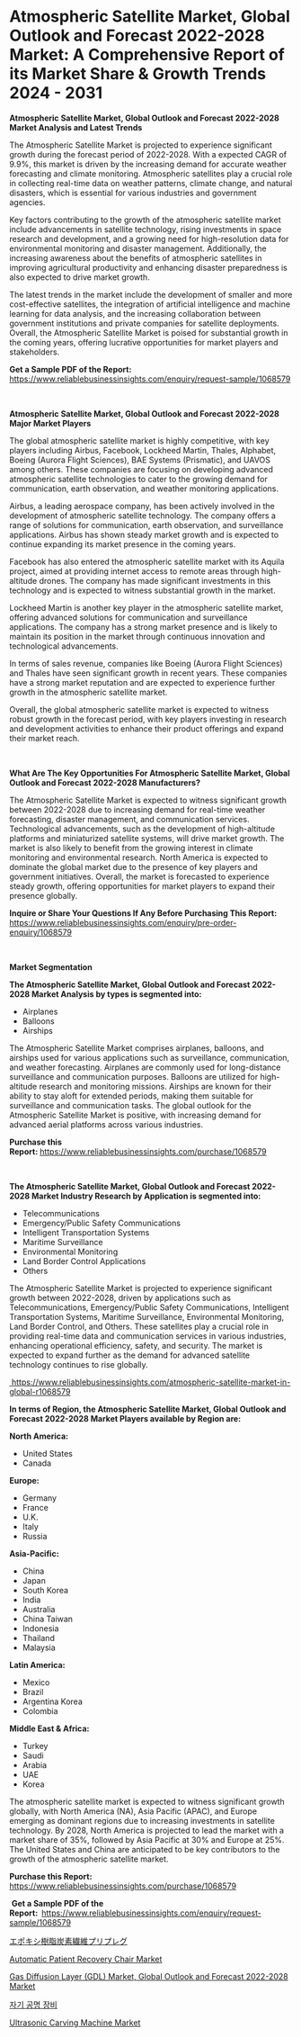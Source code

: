 <p><h1>Atmospheric Satellite Market, Global Outlook and Forecast 2022-2028 Market: A Comprehensive Report of its Market Share & Growth Trends 2024 - 2031</h1></p><p><strong>Atmospheric Satellite Market, Global Outlook and Forecast 2022-2028 Market Analysis and Latest Trends</strong></p>
<p><p>The Atmospheric Satellite Market is projected to experience significant growth during the forecast period of 2022-2028. With a expected CAGR of 9.9%, this market is driven by the increasing demand for accurate weather forecasting and climate monitoring. Atmospheric satellites play a crucial role in collecting real-time data on weather patterns, climate change, and natural disasters, which is essential for various industries and government agencies.</p><p>Key factors contributing to the growth of the atmospheric satellite market include advancements in satellite technology, rising investments in space research and development, and a growing need for high-resolution data for environmental monitoring and disaster management. Additionally, the increasing awareness about the benefits of atmospheric satellites in improving agricultural productivity and enhancing disaster preparedness is also expected to drive market growth.</p><p>The latest trends in the market include the development of smaller and more cost-effective satellites, the integration of artificial intelligence and machine learning for data analysis, and the increasing collaboration between government institutions and private companies for satellite deployments. Overall, the Atmospheric Satellite Market is poised for substantial growth in the coming years, offering lucrative opportunities for market players and stakeholders.</p></p>
<p><strong>Get a Sample PDF of the Report:&nbsp;</strong> <a href="https://www.reliablebusinessinsights.com/enquiry/request-sample/1068579">https://www.reliablebusinessinsights.com/enquiry/request-sample/1068579</a></p>
<p>&nbsp;</p>
<p><strong>Atmospheric Satellite Market, Global Outlook and Forecast 2022-2028 Major Market Players</strong></p>
<p><p>The global atmospheric satellite market is highly competitive, with key players including Airbus, Facebook, Lockheed Martin, Thales, Alphabet, Boeing (Aurora Flight Sciences), BAE Systems (Prismatic), and UAVOS among others. These companies are focusing on developing advanced atmospheric satellite technologies to cater to the growing demand for communication, earth observation, and weather monitoring applications.</p><p>Airbus, a leading aerospace company, has been actively involved in the development of atmospheric satellite technology. The company offers a range of solutions for communication, earth observation, and surveillance applications. Airbus has shown steady market growth and is expected to continue expanding its market presence in the coming years.</p><p>Facebook has also entered the atmospheric satellite market with its Aquila project, aimed at providing internet access to remote areas through high-altitude drones. The company has made significant investments in this technology and is expected to witness substantial growth in the market.</p><p>Lockheed Martin is another key player in the atmospheric satellite market, offering advanced solutions for communication and surveillance applications. The company has a strong market presence and is likely to maintain its position in the market through continuous innovation and technological advancements.</p><p>In terms of sales revenue, companies like Boeing (Aurora Flight Sciences) and Thales have seen significant growth in recent years. These companies have a strong market reputation and are expected to experience further growth in the atmospheric satellite market.</p><p>Overall, the global atmospheric satellite market is expected to witness robust growth in the forecast period, with key players investing in research and development activities to enhance their product offerings and expand their market reach.</p></p>
<p>&nbsp;</p>
<p><strong>What Are The Key Opportunities For Atmospheric Satellite Market, Global Outlook and Forecast 2022-2028 Manufacturers?</strong></p>
<p><p>The Atmospheric Satellite Market is expected to witness significant growth between 2022-2028 due to increasing demand for real-time weather forecasting, disaster management, and communication services. Technological advancements, such as the development of high-altitude platforms and miniaturized satellite systems, will drive market growth. The market is also likely to benefit from the growing interest in climate monitoring and environmental research. North America is expected to dominate the global market due to the presence of key players and government initiatives. Overall, the market is forecasted to experience steady growth, offering opportunities for market players to expand their presence globally.</p></p>
<p><strong>Inquire or Share Your Questions If Any Before Purchasing This Report:</strong> <a href="https://www.reliablebusinessinsights.com/enquiry/pre-order-enquiry/1068579">https://www.reliablebusinessinsights.com/enquiry/pre-order-enquiry/1068579</a></p>
<p>&nbsp;</p>
<p><strong>Market Segmentation</strong></p>
<p><strong>The Atmospheric Satellite Market, Global Outlook and Forecast 2022-2028 Market Analysis by types is segmented into:</strong></p>
<p><ul><li>Airplanes</li><li>Balloons</li><li>Airships</li></ul></p>
<p><p>The Atmospheric Satellite Market comprises airplanes, balloons, and airships used for various applications such as surveillance, communication, and weather forecasting. Airplanes are commonly used for long-distance surveillance and communication purposes. Balloons are utilized for high-altitude research and monitoring missions. Airships are known for their ability to stay aloft for extended periods, making them suitable for surveillance and communication tasks. The global outlook for the Atmospheric Satellite Market is positive, with increasing demand for advanced aerial platforms across various industries.</p></p>
<p><strong>Purchase this Report:&nbsp;</strong><a href="https://www.reliablebusinessinsights.com/purchase/1068579">https://www.reliablebusinessinsights.com/purchase/1068579</a></p>
<p>&nbsp;</p>
<p><strong>The Atmospheric Satellite Market, Global Outlook and Forecast 2022-2028 Market Industry Research by Application is segmented into:</strong></p>
<p><ul><li>Telecommunications</li><li>Emergency/Public Safety Communications</li><li>Intelligent Transportation Systems</li><li>Maritime Surveillance</li><li>Environmental Monitoring</li><li>Land Border Control Applications</li><li>Others</li></ul></p>
<p><p>The Atmospheric Satellite Market is projected to experience significant growth between 2022-2028, driven by applications such as Telecommunications, Emergency/Public Safety Communications, Intelligent Transportation Systems, Maritime Surveillance, Environmental Monitoring, Land Border Control, and Others. These satellites play a crucial role in providing real-time data and communication services in various industries, enhancing operational efficiency, safety, and security. The market is expected to expand further as the demand for advanced satellite technology continues to rise globally.</p></p>
<p><a href="https://www.reliablebusinessinsights.com/atmospheric-satellite-market-in-global-r1068579">&nbsp;https://www.reliablebusinessinsights.com/atmospheric-satellite-market-in-global-r1068579</a></p>
<p><strong>In terms of Region, the Atmospheric Satellite Market, Global Outlook and Forecast 2022-2028 Market Players available by Region are:</strong></p>
<p>
    <p> <strong> North America: </strong>
        <ul>
            <li>United States</li>
            <li>Canada</li>
        </ul>
        </p> 
    <p> <strong> Europe: </strong>
        <ul>
            <li>Germany</li>
            <li>France</li>
            <li>U.K.</li>
            <li>Italy</li>
            <li>Russia</li>
        </ul>
        </p> 
    <p> <strong> Asia-Pacific: </strong>
        <ul>
            <li>China</li>
            <li>Japan</li>
            <li>South Korea</li>
            <li>India</li>
            <li>Australia</li>
            <li>China Taiwan</li>
            <li>Indonesia</li>
            <li>Thailand</li>
            <li>Malaysia</li>
        </ul>
        </p> 
    <p> <strong> Latin America: </strong>
        <ul>
            <li>Mexico</li>
            <li>Brazil</li>
            <li>Argentina Korea</li>
            <li>Colombia</li>
        </ul>
        </p> 
    <p> <strong> Middle East & Africa: </strong>
        <ul>
            <li>Turkey</li>
            <li>Saudi</li>
            <li>Arabia</li>
            <li>UAE</li>
            <li>Korea</li>
        </ul>
    </p>
    </p>
<p><p>The atmospheric satellite market is expected to witness significant growth globally, with North America (NA), Asia Pacific (APAC), and Europe emerging as dominant regions due to increasing investments in satellite technology. By 2028, North America is projected to lead the market with a market share of 35%, followed by Asia Pacific at 30% and Europe at 25%. The United States and China are anticipated to be key contributors to the growth of the atmospheric satellite market.</p></p>
<p><strong>Purchase this Report: </strong><a href="https://www.reliablebusinessinsights.com/purchase/1068579">https://www.reliablebusinessinsights.com/purchase/1068579</a></p>
<p>&nbsp;<strong>Get a Sample PDF of the Report:&nbsp;&nbsp;</strong><a href="https://www.reliablebusinessinsights.com/enquiry/request-sample/1068579">https://www.reliablebusinessinsights.com/enquiry/request-sample/1068579</a></p>
<p><strong></strong></p>
<p><p><a href="https://github.com/adcxff01450218/Market-Research-Report-List-2/blob/main/780505485370.md">エポキシ樹脂炭素繊維プリプレグ</a></p><p><a href="https://www.linkedin.com/pulse/automatic-patient-recovery-chair-market-outlook-industry-tw0df">Automatic Patient Recovery Chair Market</a></p><p><a href="https://github.com/sonuprakash1/Market-Research-Report-List-2/blob/main/gas-diffusion-layer-gdl-market-global-outlook-and-forecast-2022-2028-market.md">Gas Diffusion Layer (GDL) Market, Global Outlook and Forecast 2022-2028 Market</a></p><p><a href="https://github.com/Elenrrera7685/Market-Research-Report-List-1/blob/main/532068679042.md">자기 공명 장비</a></p><p><a href="https://www.linkedin.com/pulse/ultrasonic-carving-machine-market-analysis-sze-forecasted-period-vaxif">Ultrasonic Carving Machine Market</a></p></p>